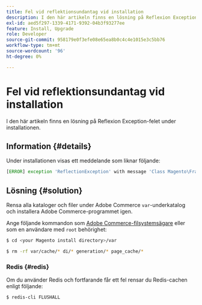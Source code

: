 ```yaml
---
title: Fel vid reflektionsundantag vid installation
description: I den här artikeln finns en lösning på Reflexion Exception-felet under installationen.
exl-id: aed5f297-1339-4171-9392-04b3f93277ee
feature: Install, Upgrade
role: Developer
source-git-commit: 958179e0f3efe08e65ea8b0c4c4e1015e3c5bb76
workflow-type: tm+mt
source-wordcount: '96'
ht-degree: 0%

---
```


# Fel vid reflektionsundantag vid installation

I den här artikeln finns en lösning på Reflexion Exception-felet under installationen.

## Information {#details}

Under installationen visas ett meddelande som liknar följande:

```php
[ERROR] exception 'ReflectionException' with message 'Class Magento\Framework\StoreManagerInterface does not exist' in /<path>/lib/internal/Magento/Framework/Code/Reader/ClassReader.php
```

## Lösning {#solution}

Rensa alla kataloger och filer under Adobe Commerce `var`-underkatalog och installera Adobe Commerce-programmet igen.

Ange följande kommandon som [Adobe Commerce-filsystemsägare](https://devdocs.magento.com/guides/v2.3/install-gde/prereq/file-sys-perms-over.html) eller som en användare med `root` behörighet:

```bash
$ cd <your Magento install directory>/var
```

```bash
$ rm -rf var/cache/* di/* generation/* page_cache/*
```

### Redis {#redis}

Om du använder Redis och fortfarande får ett fel rensar du Redis-cachen enligt följande:

```bash
$ redis-cli FLUSHALL
```
